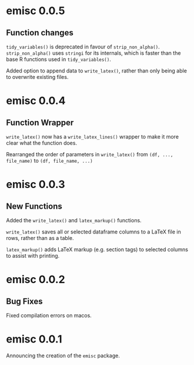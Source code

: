 

# emisc 0.0.5

## Function changes

`tidy_variables()` is deprecated in favour of `strip_non_alpha()`. `strip_non_alpha()` uses `stringi` for its internals, which is faster than the base R functions used in `tidy_variables()`.

Added option to append data to `write_latex()`, rather than only being able to overwrite existing files.


# emisc 0.0.4

## Function Wrapper

`write_latex()` now has a `write_latex_lines()` wrapper to make it more clear what the function does.

Rearranged the order of parameters in `write_latex()` from `(df, ..., file_name)` to `(df, file_name, ...)`

# emisc 0.0.3

## New Functions

Added the `write_latex()` and `latex_markup()` functions.

`write_latex()` saves all or selected dataframe columns to a LaTeX file in rows, rather than as a table.

`latex_markup()` adds LaTeX markup (e.g. section tags) to selected columns to assist with printing.

# emisc 0.0.2

## Bug Fixes

Fixed compilation errors on macos.

# emisc 0.0.1

Announcing the creation of the `emisc` package.

